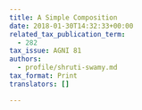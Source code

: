```yaml
---
title: A Simple Composition
date: 2018-01-30T14:32:33+00:00
related_tax_publication_term:
  - 282
tax_issue: AGNI 81
authors:
  - profile/shruti-swamy.md
tax_format: Print
translators: []

---
```

